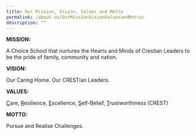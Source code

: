 ```yaml
---
title: Our Mission, Vision, Values and Motto
permalink: /about-us/OurMissionVisionValuesandMotto/
description: ""
---
```

<div>
<div>
<div>
<div>
<div><strong>MISSION:</strong></div>
<p>A Choice School that nurtures the Hearts and Minds of Crestian Leaders to be the pride of family, community and nation.</p>
<p><strong>VISION:</strong></p>
<p>Our Caring Home. Our CRESTian Leaders.</p>
<p><strong>VALUES:</strong></p>
<p><u>C</u>are,&nbsp;<u>R</u>esilience,&nbsp;<u>E</u>xcellence,&nbsp;<u>S</u>elf-Belief,&nbsp;<u>T</u>rustworthiness (CREST)</p>
<p><strong>MOTTO:</strong></p>
<div>Pursue and Realise Challenges.</div>
</div>
